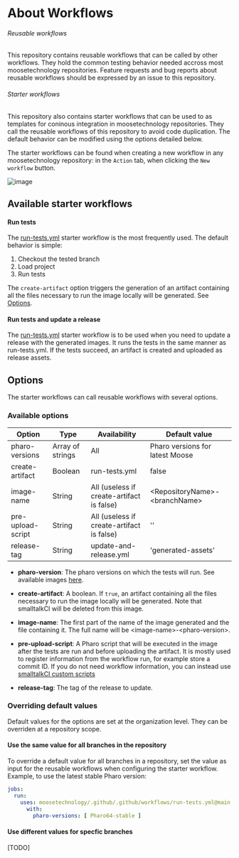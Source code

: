 # About Workflows

###### Reusable workflows
This repository contains reusable workflows that can be called by other workflows.
They hold the common testing behavior needed accross most moosetechnology repositories.
Feature requests and bug reports about reusable workflows should be expressed by an issue to this repository.

###### Starter workflows 
This repository also contains starter workflows that can be used to as templates for coninous integration in moosetechnology repositories.
They call the reusable workflows of this repository to avoid code duplication.
The default behavior can be modified using the options detailed below.

The starter workflows can be found when creating a new workflow in any moosetechnology repository: in the `Action` tab, when clicking the `New workflow` button.

![image](https://github.com/moosetechnology/.github/assets/39184695/fafcd534-e9de-46c6-9aed-4043b7e5113f)
## Available starter workflows

#### Run tests
The [run-tests.yml](workflow-templates/tests.yml) starter workflow is the most frequently used.
The default behavior is simple:
1. Checkout the tested branch
2. Load project
3. Run tests

The `create-artifact` option triggers the generation of an artifact containing all the files necessary to run the image locally will be generated.
See [Options](#Options).

#### Run tests and update a release
The [run-tests.yml](workflow-templates/test-and-release.yml) starter workflow is to be used when you need to update a release with the generated images.
It runs the tests in the same manner as run-tests.yml.
If the tests succeed, an artifact is created and uploaded as release assets.

## Options
The starter workflows can call reusable workflows with several options.

### Available options

| Option            | Type             | Availability                              | Default value                     |
| ----------------- | ---------------- | ----------------------------------------- | --------------------------------- |
| pharo-versions    | Array of strings | All                                       | Pharo versions for latest Moose   |
| create-artifact   | Boolean          | run-tests.yml                             | false                             |
| image-name        | String           | All (useless if create-artifact is false) | \<RepositoryName\>-\<branchName\> |
| pre-upload-script | String           | All (useless if create-artifact is false) | ''                                |
| release-tag       | String           | update-and-release.yml                    | 'generated-assets'                |

- **pharo-version**: The pharo versions on which the tests will run.
See available images [here](https://github.com/hpi-swa/smalltalkCI?tab=readme-ov-file#images).

- **create-artifact**: A boolean.
If `true`, an artifact containing all the files necessary to run the image locally will be generated.
Note that smalltalkCI will be deleted from this image.

- **image-name**:
The first part of the name of the image generated and the file containing it.
The full name will be \<image-name\>-\<pharo-version\>.

- **pre-upload-script**:
A Pharo script that will be executed in the image after the tests are run and before uploading the artifact.
It is mostly used to register information from the workflow run, for example store a commit ID.
If you do not need workflow information, you can instead use [smalltalkCI custom scripts](https://github.com/hpi-swa/smalltalkCI?tab=readme-ov-file#custom-scripts)

- **release-tag**:
The tag of the release to update.

### Overriding default values

Default values for the options are set at the organization level.
They can be overriden at a repository scope.

#### Use the same value for all branches in the repository
To override a default value for all branches in a repository, set the value as input for the reusable workflows when configuring the starter workflow.
Example, to use the latest stable Pharo version: 

```YAML
jobs:
  run:
    uses: moosetechnology/.github/.github/workflows/run-tests.yml@main
      with:
        pharo-versions: [ Pharo64-stable ]
```
#### Use different values for specfic branches
[TODO]
